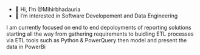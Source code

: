 - 👋 Hi, I’m @Mihirbhadauria
- 👀 I’m interested in Software Developement and Data Engineering

I am currently focused on end to end depoloyments of reporting solutions starting all the way from gathering requirements to buidling ETL processes via ETL tools such as Python & PowerQuery then model and present the data in PowerBi
